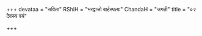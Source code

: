 +++
devataa = "सविता"
RShiH = "भरद्वाजो बार्हस्पत्यः"
ChandaH = "जगती"
title = "०२ देवस्य वयं"

+++
